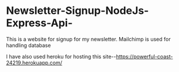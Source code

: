 # Newsletter-Signup-NodeJs-Express-Api-


This is a website for signup for my newsletter.
Mailchimp is used for handling database

I have also used heroku for hosting this site--https://powerful-coast-24219.herokuapp.com/
